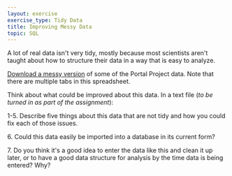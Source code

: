```yaml
---
layout: exercise
exercise_type: Tidy Data
title: Improving Messy Data
topic: SQL
---
```


A lot of real data isn't very tidy, mostly because most scientists aren't taught
about how to structure their data in a way that is easy to analyze.

[Download a messy version](https://ndownloader.figshare.com/files/2252083)
of some of the Portal Project data. Note that there are multiple tabs in this
spreadsheet.

Think about what could be improved about this data. In a text file (*to be
turned in as part of the assignment*):

1-5\. Describe five things about this data that are not tidy and how you could
      fix each of those issues.

6\.   Could this data easily be imported into a database in its current form?

7\.   Do you think it's a good idea to enter the data like this and clean it up
      later, or to have a good data structure for analysis by the time data is
      being entered? Why?
